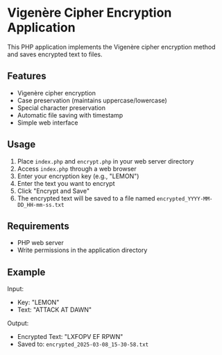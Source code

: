 # Vigenère Cipher Encryption Application

This PHP application implements the Vigenère cipher encryption method and saves encrypted text to files.

## Features

- Vigenère cipher encryption
- Case preservation (maintains uppercase/lowercase)
- Special character preservation
- Automatic file saving with timestamp
- Simple web interface

## Usage

1. Place `index.php` and `encrypt.php` in your web server directory
2. Access `index.php` through a web browser
3. Enter your encryption key (e.g., "LEMON")
4. Enter the text you want to encrypt
5. Click "Encrypt and Save"
6. The encrypted text will be saved to a file named `encrypted_YYYY-MM-DD_HH-mm-ss.txt`

## Requirements

- PHP web server
- Write permissions in the application directory

## Example

Input:
- Key: "LEMON"
- Text: "ATTACK AT DAWN"

Output:
- Encrypted Text: "LXFOPV EF RPWN"
- Saved to: `encrypted_2025-03-08_15-30-58.txt`